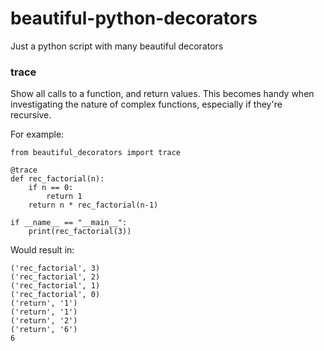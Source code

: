# beautiful-python-decorators
Just a python script with many beautiful decorators

### trace
Show all calls to a function, and return values. This becomes handy when
investigating the nature of complex functions, especially if they're recursive.

For example:
~~~~
from beautiful_decorators import trace

@trace
def rec_factorial(n):
	if n == 0:
		return 1
	return n * rec_factorial(n-1)

if __name__ == "__main__":
	print(rec_factorial(3))

~~~~

Would result in:

~~~~
('rec_factorial', 3)
('rec_factorial', 2)
('rec_factorial', 1)
('rec_factorial', 0)
('return', '1')
('return', '1')
('return', '2')
('return', '6')
6
~~~~
